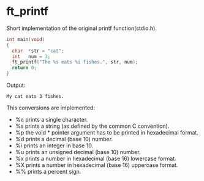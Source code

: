 # ft_printf
Short implementation of the original printf function(stdio.h).

````c
int main(void)
{
  char  *str = "cat";
  int   num = 3;
  ft_printf("The %s eats %i fishes.", str, num);
  return 0;
}
````
Output:
````
My cat eats 3 fishes.
````

This conversions are implemented:
- %c prints a single character.
- %s prints a string (as defined by the common C convention).
- %p the void * pointer argument has to be printed in hexadecimal format.
- %d prints a decimal (base 10) number.
- %i prints an integer in base 10.
- %u prints an unsigned decimal (base 10) number.
- %x prints a number in hexadecimal (base 16) lowercase format.
- %X prints a number in hexadecimal (base 16) uppercase format.
- %% prints a percent sign.
